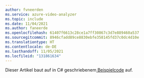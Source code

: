 ```yaml
---
author: fvneerden
ms.service: azure-video-analyzer
ms.topic: include
ms.date: 11/04/2021
ms.author: faneerde
ms.openlocfilehash: 61407f6613c28ce1a7ff30867c3d7e889460a537
ms.sourcegitcommit: 8946cfadd89ce8830ebfe358145fd37c0dc4d10e
ms.translationtype: HT
ms.contentlocale: de-DE
ms.lasthandoff: 11/05/2021
ms.locfileid: "131861634"
---
```

Dieser Artikel baut auf in C# geschriebenem[ Beispielcode](https://github.com/Azure-Samples/azure-video-analyzer-iot-edge-csharp) auf.
